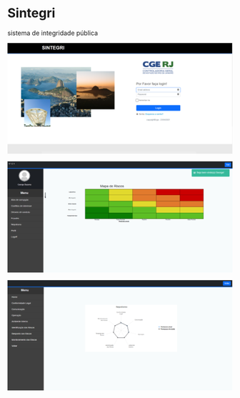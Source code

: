 # Sintegri
sistema de integridade pública 


![Login](https://github.com/georgesbrj/Sintegri/blob/master/login.png)

![dashboard](https://github.com/georgesbrj/Sintegri/blob/master/home.png)

![componente](https://github.com/georgesbrj/Sintegri/blob/master/componente.png)
